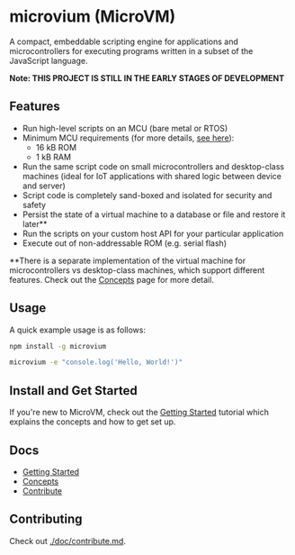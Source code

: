# microvium (MicroVM)

<!-- TODO: I don't like the lower case name. I think I want to change it -->

A compact, embeddable scripting engine for applications and microcontrollers for executing programs written in a subset of the JavaScript language.

**Note: THIS PROJECT IS STILL IN THE EARLY STAGES OF DEVELOPMENT**

## Features

  - Run high-level scripts on an MCU (bare metal or RTOS)
  - Minimum MCU requirements (for more details, [see here](./doc/native-host/memory-usage.md)):
    - 16 kB ROM
    - 1 kB RAM
  - Run the same script code on small microcontrollers and desktop-class machines (ideal for IoT applications with shared logic between device and server)
  - Script code is completely sand-boxed and isolated for security and safety
  - Persist the state of a virtual machine to a database or file and restore it later**
  - Run the scripts on your custom host API for your particular application
  - Execute out of non-addressable ROM (e.g. serial flash)

**There is a separate implementation of the virtual machine for microcontrollers vs desktop-class machines, which support different features. Check out the [Concepts](./doc/concepts.md) page for more detail.

## Usage

A quick example usage is as follows:

```sh
npm install -g microvium

microvium -e "console.log('Hello, World!')"
```

## Install and Get Started

If you're new to MicroVM, check out the [Getting Started](./doc/getting-started.md) tutorial which explains the concepts and how to get set up.

## Docs

  - [Getting Started](./doc/getting-started.md)
  - [Concepts](./doc/concepts.md)
  - [Contribute](./doc/contribute.md)

## Contributing

Check out [./doc/contribute.md](./doc/contribute.md).
